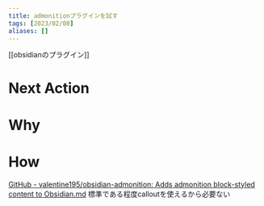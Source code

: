 ```yaml
---
title: admonitionプラグインを試す
tags: [2023/02/08]
aliases: []
---
```


[[obsidianのプラグイン]]
# Next Action
# Why
# How
[GitHub - valentine195/obsidian-admonition: Adds admonition block-styled content to Obsidian.md](https://github.com/valentine195/obsidian-admonition)
標準である程度calloutを使えるから必要ない